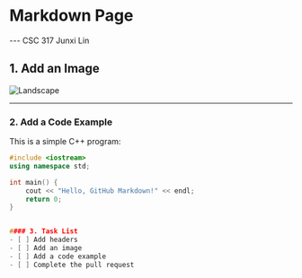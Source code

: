#  Markdown Page  

--- CSC 317 Junxi Lin

## 1. Add an Image  
![Landscape](https://images.unsplash.com/photo-1501785888041-af3ef285b470?ixlib=rb-4.0.3&auto=format&fit=crop&w=800&q=60)


---

### 2. Add a Code Example  
This is a simple C++ program:

```cpp
#include <iostream>
using namespace std;

int main() {
    cout << "Hello, GitHub Markdown!" << endl;
    return 0;
}


#### 3. Task List
- [ ] Add headers  
- [ ] Add an image  
- [ ] Add a code example  
- [ ] Complete the pull request  

